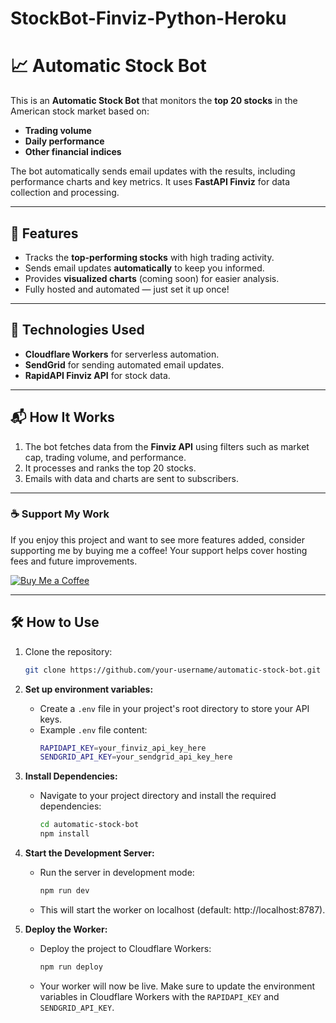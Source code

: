 # StockBot-Finviz-Python-Heroku

# 📈 Automatic Stock Bot

This is an **Automatic Stock Bot** that monitors the **top 20 stocks** in the American stock market based on:
- **Trading volume**
- **Daily performance**
- **Other financial indices**

The bot automatically sends email updates with the results, including performance charts and key metrics. It uses **FastAPI Finviz** for data collection and processing.

---

## 🚀 Features
- Tracks the **top-performing stocks** with high trading activity.
- Sends email updates **automatically** to keep you informed.
- Provides **visualized charts** (coming soon) for easier analysis.
- Fully hosted and automated — just set it up once!

---

## 🔧 Technologies Used
- **Cloudflare Workers** for serverless automation.
- **SendGrid** for sending automated email updates.
- **RapidAPI Finviz API** for stock data.

---

## 📬 How It Works
1. The bot fetches data from the **Finviz API** using filters such as market cap, trading volume, and performance.
2. It processes and ranks the top 20 stocks.
3. Emails with data and charts are sent to subscribers.

---

### ☕ Support My Work
If you enjoy this project and want to see more features added, consider supporting me by buying me a coffee! Your support helps cover hosting fees and future improvements.

[![Buy Me a Coffee](https://img.buymeacoffee.com/button-api/?text=Buy%20me%20a%20coffee&emoji=&slug=your-username&button_colour=FF5F5F&font_colour=ffffff&font_family=Arial&outline_colour=000000&coffee_colour=FFDD00)](https://www.buymeacoffee.com/bluehawana)

---

## 🛠️ How to Use
1. Clone the repository:
   ```bash
   git clone https://github.com/your-username/automatic-stock-bot.git

2. **Set up environment variables:**
   - Create a `.env` file in your project's root directory to store your API keys.
   - Example `.env` file content:
     ```bash
     RAPIDAPI_KEY=your_finviz_api_key_here
     SENDGRID_API_KEY=your_sendgrid_api_key_here
     ```

3. **Install Dependencies:**
   - Navigate to your project directory and install the required dependencies:
     ```bash
     cd automatic-stock-bot
     npm install
     ```

4. **Start the Development Server:**
   - Run the server in development mode:
     ```bash
     npm run dev
     ```
   - This will start the worker on localhost (default: http://localhost:8787).

5. **Deploy the Worker:**
   - Deploy the project to Cloudflare Workers:
     ```bash
     npm run deploy
     ```
   - Your worker will now be live. Make sure to update the environment variables in Cloudflare Workers with the `RAPIDAPI_KEY` and `SENDGRID_API_KEY`.
